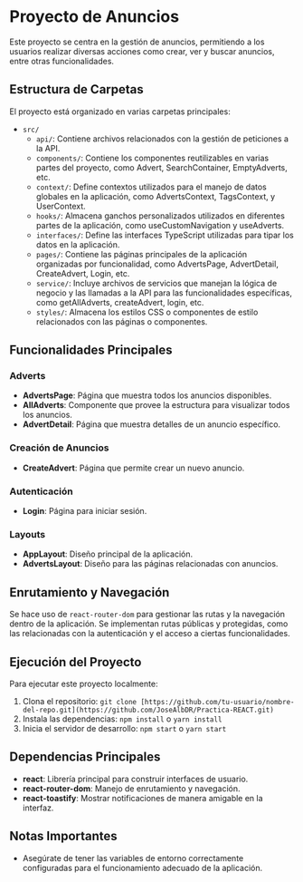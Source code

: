 # Proyecto de Anuncios

Este proyecto se centra en la gestión de anuncios, permitiendo a los usuarios realizar diversas acciones como crear, ver y buscar anuncios, entre otras funcionalidades.

## Estructura de Carpetas

El proyecto está organizado en varias carpetas principales:

- `src/`
  - `api/`: Contiene archivos relacionados con la gestión de peticiones a la API.
  - `components/`: Contiene los componentes reutilizables en varias partes del proyecto, como Advert, SearchContainer, EmptyAdverts, etc.
  - `context/`: Define contextos utilizados para el manejo de datos globales en la aplicación, como AdvertsContext, TagsContext, y UserContext.
  - `hooks/`: Almacena ganchos personalizados utilizados en diferentes partes de la aplicación, como useCustomNavigation y useAdverts.
  - `interfaces/`: Define las interfaces TypeScript utilizadas para tipar los datos en la aplicación.
  - `pages/`: Contiene las páginas principales de la aplicación organizadas por funcionalidad, como AdvertsPage, AdvertDetail, CreateAdvert, Login, etc.
  - `service/`: Incluye archivos de servicios que manejan la lógica de negocio y las llamadas a la API para las funcionalidades específicas, como getAllAdverts, createAdvert, login, etc.
  - `styles/`: Almacena los estilos CSS o componentes de estilo relacionados con las páginas o componentes.

## Funcionalidades Principales

### Adverts

- **AdvertsPage**: Página que muestra todos los anuncios disponibles.
- **AllAdverts**: Componente que provee la estructura para visualizar todos los anuncios.
- **AdvertDetail**: Página que muestra detalles de un anuncio específico.

### Creación de Anuncios

- **CreateAdvert**: Página que permite crear un nuevo anuncio.

### Autenticación

- **Login**: Página para iniciar sesión.

### Layouts

- **AppLayout**: Diseño principal de la aplicación.
- **AdvertsLayout**: Diseño para las páginas relacionadas con anuncios.

## Enrutamiento y Navegación

Se hace uso de `react-router-dom` para gestionar las rutas y la navegación dentro de la aplicación.
Se implementan rutas públicas y protegidas, como las relacionadas con la autenticación y el acceso a ciertas funcionalidades.

## Ejecución del Proyecto

Para ejecutar este proyecto localmente:

1. Clona el repositorio: `git clone [https://github.com/tu-usuario/nombre-del-repo.git](https://github.com/JoseAlbDR/Practica-REACT.git)`
2. Instala las dependencias: `npm install` o `yarn install`
3. Inicia el servidor de desarrollo: `npm start` o `yarn start`

## Dependencias Principales

- **react**: Librería principal para construir interfaces de usuario.
- **react-router-dom**: Manejo de enrutamiento y navegación.
- **react-toastify**: Mostrar notificaciones de manera amigable en la interfaz.

## Notas Importantes

- Asegúrate de tener las variables de entorno correctamente configuradas para el funcionamiento adecuado de la aplicación.
